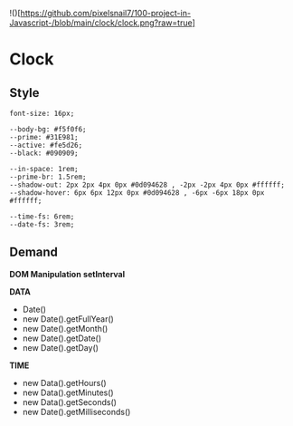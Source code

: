 !()[https://github.com/pixelsnail7/100-project-in-Javascript-/blob/main/clock/clock.png?raw=true]

# Clock 

## Style 

    font-size: 16px;
    
    --body-bg: #f5f0f6;
    --prime: #31E981;
    --active: #fe5d26;
    --black: #090909;
    
    --in-space: 1rem;
    --prime-br: 1.5rem;
    --shadow-out: 2px 2px 4px 0px #0d094628 , -2px -2px 4px 0px #ffffff;
    --shadow-hover: 6px 6px 12px 0px #0d094628 , -6px -6px 18px 0px #ffffff;

    --time-fs: 6rem;
    --date-fs: 3rem;

## Demand 

**DOM Manipulation**
**setInterval**

**DATA**
  - Date()
  - new Date().getFullYear()
  - new Date().getMonth()
  - new Date().getDate()
  - new Date().getDay()

**TIME**
  - new Data().getHours()
  - new Data().getMinutes()
  - new Data().getSeconds()
  - new Date().getMilliseconds()
  
